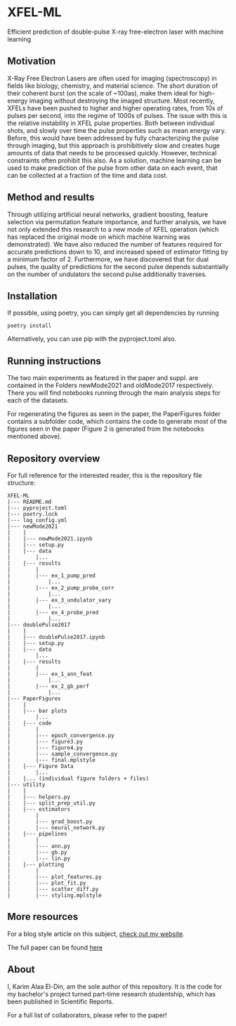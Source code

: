 # XFEL-ML

Efficient prediction of double-pulse X-ray free-electron laser with machine learning

## Motivation

X-Ray Free Electron Lasers are often used for imaging (spectroscopy) in fields like biology,
chemistry, and material science. The short duration of their coherent burst
(on the scale of ~100as), make them ideal for high-energy imaging without destroying the imaged structure.
Most recently, XFELs have been pushed to higher and higher operating rates, from 10s of pulses per second,
into the regime of 1000s of pulses. The issue with this is the relative instability in XFEL pulse properties.
Both between individual shots, and slowly over time the pulse properties such as mean energy vary. Before, this would
have been addressed by fully characterizing the pulse through imaging, but this approach is prohibitively slow and
creates huge amounts of data that needs to be processed quickly. However,
technical constraints often prohibit this also.
As a solution, machine learning can be used to make prediction of the pulse from other data on each event, that can be
collected at a fraction of the time and data cost.

## Method and results

Through utilizing artificial neural networks, gradient boosting, feature selection via permutation feature importance,
and further analysis, we have not only extended this research to a new mode of XFEL operation (which has replaced the 
original mode on which machine learning was demonstrated). We have also reduced the number of features required for
accurate predictions down to 10, and increased speed of estimator fitting by a minimum factor of 2. Furthermore,
we have discovered that for dual pulses, the quality of predictions for the second pulse depends substantially on the
number of undulators the second pulse additionally traverses.

## Installation

If possible, using poetry, you can simply get all dependencies by running

```
poetry install
```

Alternatively, you can use pip with the pyproject.toml also.

## Running instructions

The two main experiments as featured in the paper and suppl. are contained in the Folders 
newMode2021 and oldMode2017 respectively. There you will find notebooks running through the 
main analysis steps for each of the datasets.

For regenerating the figures as seen in the paper, the PaperFigures folder contains a
subfolder code, which contains the code to generate most of the figures seen in the paper
(Figure 2 is generated from the notebooks mentioned above).

## Repository overview

For full reference for the interested reader, this is the repository file structure:
```
XFEL-ML
|--- README.md
|--- pyproject.toml
|--- poetry.lock
|--- log_config.yml
|--- newMode2021
|    |
|    |--- newMode2021.ipynb
|    |--- setup.py
|    |--- data
|        |...
|    |--- results
|        |
|        |--- ex_1_pump_pred
|            |...
|        |--- ex_2_pump_probe_corr
|            |...
|        |--- ex_3_undulator_vary
|            |...
|        |--- ex_4_probe_pred
|            |...
|--- doublePulse2017
|    |
|    |--- doublePulse2017.ipynb
|    |--- setup.py
|    |--- data
|        |...
|    |--- results
|        |
|        |--- ex_1_ann_feat
|            |...
|        |--- ex_2_gb_perf
|            |...
|--- PaperFigures
|    |
|    |--- bar plots
|        |...
|    |--- code
|        |
|        |--- epoch_convergence.py
|        |--- figure3.py
|        |--- figure4.py
|        |--- sample_convergence.py
|        |--- final.mplstyle
|    |--- Figure Data
|        |...
|    |... (individual figure folders + files)
|--- utility
|    |
|    |--- helpers.py
|    |--- split_prep_util.py
|    |--- estimators
|        |
|        |--- grad_boost.py
|        |--- neural_network.py
|    |--- pipelines
|        |
|        |--- ann.py
|        |--- gb.py
|        |--- lin.py
|    |--- plotting
|        |
|        |--- plot_features.py
|        |--- plot_fit.py
|        |--- scatter_diff.py
|        |--- styling.mplstyle
```

## More resources

For a blog style article on this subject, [check out my website](https://www.aedin.dev/post-laser-prediction/).

The full paper can be found [here](https://www.nature.com/articles/s41598-024-56782-z)


## About

I, Karim Alaa El-Din, am the sole author of this repository. It is the code for my
bachelor's project turned part-time research studentship, which has been published in Scientific Reports.

For a full list of collaborators, please refer to the paper!
